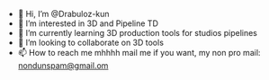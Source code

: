 - 👋 Hi, I’m @Drabuloz-kun
- 👀 I’m interested in 3D and Pipeline TD
- 🌱 I’m currently learning 3D production tools for studios pipelines 
- 💞️ I’m looking to collaborate on 3D tools
- 📫 How to reach me mhhhh mail me if you want, my non pro mail: nondunspam@gmail.om

<!---
Drabuloz-kun/Drabuloz-kun is a ✨ special ✨ repository because its `README.md` (this file) appears on your GitHub profile.
You can click the Preview link to take a look at your changes.
--->

